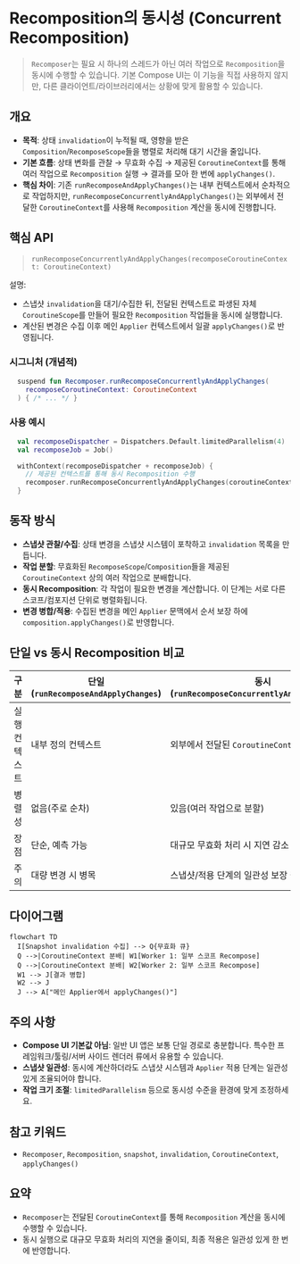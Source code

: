 # Recomposition의 동시성 (Concurrent Recomposition)

> `Recomposer`는 필요 시 하나의 스레드가 아닌 여러 작업으로 `Recomposition`을 동시에 수행할 수 있습니다. 기본 Compose UI는 이 기능을 직접 사용하지 않지만, 다른 클라이언트/라이브러리에서는 상황에 맞게 활용할 수 있습니다.

## 개요
- **목적**: 상태 `invalidation`이 누적될 때, 영향을 받은 `Composition`/`RecomposeScope`들을 병렬로 처리해 대기 시간을 줄입니다.
- **기본 흐름**: 상태 변화를 관찰 → 무효화 수집 → 제공된 `CoroutineContext`를 통해 여러 작업으로 `Recomposition` 실행 → 결과를 모아 한 번에 `applyChanges()`.
- **핵심 차이**: 기존 `runRecomposeAndApplyChanges()`는 내부 컨텍스트에서 순차적으로 작업하지만, `runRecomposeConcurrentlyAndApplyChanges()`는 외부에서 전달한 `CoroutineContext`를 사용해 `Recomposition` 계산을 동시에 진행합니다.

## 핵심 API

> `runRecomposeConcurrentlyAndApplyChanges(recomposeCoroutineContext: CoroutineContext)`

설명:
- 스냅샷 `invalidation`을 대기/수집한 뒤, 전달된 컨텍스트로 파생된 자체 `CoroutineScope`를 만들어 필요한 `Recomposition` 작업들을 동시에 실행합니다.
- 계산된 변경은 수집 이후 메인 `Applier` 컨텍스트에서 일괄 `applyChanges()`로 반영됩니다.

### 시그니처 (개념적)

```kotlin
  suspend fun Recomposer.runRecomposeConcurrentlyAndApplyChanges(
    recomposeCoroutineContext: CoroutineContext
  ) { /* ... */ }
```

### 사용 예시

```kotlin
  val recomposeDispatcher = Dispatchers.Default.limitedParallelism(4)
  val recomposeJob = Job()

  withContext(recomposeDispatcher + recomposeJob) {
    // 제공된 컨텍스트를 통해 동시 Recomposition 수행
    recomposer.runRecomposeConcurrentlyAndApplyChanges(coroutineContext)
  }
```

## 동작 방식
- **스냅샷 관찰/수집**: 상태 변경을 스냅샷 시스템이 포착하고 `invalidation` 목록을 만듭니다.
- **작업 분할**: 무효화된 `RecomposeScope`/`Composition`들을 제공된 `CoroutineContext` 상의 여러 작업으로 분배합니다.
- **동시 Recomposition**: 각 작업이 필요한 변경을 계산합니다. 이 단계는 서로 다른 스코프/컴포지션 단위로 병렬화됩니다.
- **변경 병합/적용**: 수집된 변경을 메인 `Applier` 문맥에서 순서 보장 하에 `composition.applyChanges()`로 반영합니다.

## 단일 vs 동시 Recomposition 비교

| 구분 | 단일 (`runRecomposeAndApplyChanges`) | 동시 (`runRecomposeConcurrentlyAndApplyChanges`) |
| --- | --- | --- |
| 실행 컨텍스트 | 내부 정의 컨텍스트 | 외부에서 전달된 `CoroutineContext` |
| 병렬성 | 없음(주로 순차) | 있음(여러 작업으로 분할) |
| 장점 | 단순, 예측 가능 | 대규모 무효화 처리 시 지연 감소 |
| 주의 | 대량 변경 시 병목 | 스냅샷/적용 단계의 일관성 보장 필요 |

## 다이어그램

```mermaid
flowchart TD
  I[Snapshot invalidation 수집] --> Q{무효화 큐}
  Q -->|CoroutineContext 분배| W1[Worker 1: 일부 스코프 Recompose]
  Q -->|CoroutineContext 분배| W2[Worker 2: 일부 스코프 Recompose]
  W1 --> J[결과 병합]
  W2 --> J
  J --> A["메인 Applier에서 applyChanges()"]
```

## 주의 사항
- **Compose UI 기본값 아님**: 일반 UI 앱은 보통 단일 경로로 충분합니다. 특수한 프레임워크/툴링/서버 사이드 렌더러 류에서 유용할 수 있습니다.
- **스냅샷 일관성**: 동시에 계산하더라도 스냅샷 시스템과 `Applier` 적용 단계는 일관성 있게 조율되어야 합니다.
- **작업 크기 조절**: `limitedParallelism` 등으로 동시성 수준을 환경에 맞게 조정하세요.

## 참고 키워드
- `Recomposer`, `Recomposition`, `snapshot`, `invalidation`, `CoroutineContext`, `applyChanges()`

## 요약
- `Recomposer`는 전달된 `CoroutineContext`를 통해 `Recomposition` 계산을 동시에 수행할 수 있습니다.
- 동시 실행으로 대규모 무효화 처리의 지연을 줄이되, 최종 적용은 일관성 있게 한 번에 반영합니다.